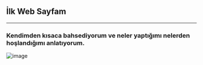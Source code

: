 ## İlk Web Sayfam
---------------
### Kendimden kısaca bahsediyorum ve neler yaptığımı nelerden hoşlandığımı anlatıyorum.
![image](https://miro.medium.com/v2/resize:fit:720/format:webp/1*aBiTrlX_FBSAaht89MoL-Q.png)
